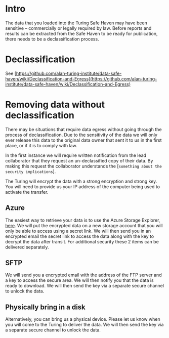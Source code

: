 # Intro
The data that you loaded into the Turing Safe Haven may have been sensitive – commercially or legally required by law. Before reports and results can be extracted from the Safe Haven to be ready for publication, there needs to be a declassification process.

# Declassification
See [https://github.com/alan-turing-institute/data-safe-haven/wiki/Declassification-and-Egress](https://github.com/alan-turing-institute/data-safe-haven/wiki/Declassification-and-Egress)

# Removing data without declassification
There may be situations that require data egress without going through the process of declassification.  Due to the sensitivity of the data we will only ever release this data to the original data owner that sent it to us in the first place, or if it is to comply with law.

In the first instance we will require written notification from the lead collaborator that they request an un-declassified copy of their data. By making this request the collaborator understands the [`something about the security implications`].

The Turing will encrypt the data with a strong encryption and strong key. You will need to provide us your IP address of the computer being used to activate the transfer.

## Azure
The easiest way to retrieve your data is to use the Azure Storage Explorer, [here](https://azure.microsoft.com/en-gb/features/storage-explorer/). We will put the encrypted data on a new storage account that you will only be able to access using a secret link.
We will then send you in an encrypted email the secret link to access the data along with the key to decrypt the data after transit. For additional security these 2 items can be delivered separately.

## SFTP
We will send you a encrypted email with the address of the FTP server and a key to access the secure area. We will then notify you that the data is ready to download. We will then send the key via a separate secure channel to unlock the data.

## Physically bring in a disk
Alternatively, you can bring us a physical device.
Please let us know when you will come to the Turing to deliver the data.
We will then send the key via a separate secure channel to unlock the data.
